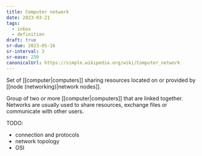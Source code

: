 ```yaml
---
title: Computer network
date: 2023-03-21
tags:
  - inbox
  - definition
draft: true
sr-due: 2023-05-16
sr-interval: 3
sr-ease: 250
canonicalUrl: https://simple.wikipedia.org/wiki/Computer_network
---
```


Set of [[computer|computers]] sharing resources located on or
provided by [[node (networking)|network nodes]].

Group of two or more [[computer|computers]] that are linked
together. Networks are usually used to share resources, exchange files or
communicate with other users.

TODO:

- connection and protocols
- network topology
- OSI
